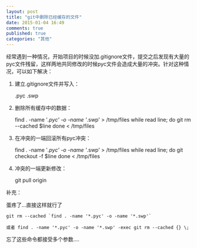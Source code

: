 ```yaml
---
layout: post
title: "git中删除已经缓存的文件"
date: 2015-01-04 16:49
comments: true
published: true
categories: "其他"
---
```


  经常遇到一种情况，开始项目的时候没加.gitignore文件，提交之后发现有大量的pyc文件残留，这样两地共同修改的时候pyc文件会造成大量的冲突。针对这种情况，可以如下解决：

  1. 建立.gitignore文件并写入：

  		.pyc
  		.swp

  2. 删除所有缓存中的数据：

  		find . -name '*.pyc' -o -name '*.swp' > /tmp/files
  		while read line; do
  			git rm --cached $line
  		done < /tmp/files

  3. 在冲突的一端回滚所有pyc冲突：

		find . -name '*.pyc' -o -name '*.swp' > /tmp/files
  		while read line; do
  			git checkout -f  $line
  		done < /tmp/files

  4. 冲突的一端更新修改：

  		git pull origin

  补充：

  蛋疼了...直接这样就行了 

    git rm --cached `find . -name '*.pyc' -o -name '*.swp'`

    或者 find . -name '*.pyc' -o -name '*.swp' -exec git rm --cached {} \; 

  忘了这些命令都接受多个参数....